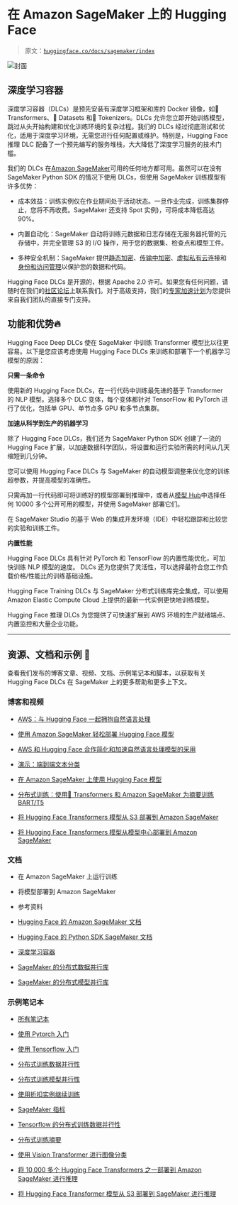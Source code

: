 # 在 Amazon SageMaker 上的 Hugging Face

> 原文：[`huggingface.co/docs/sagemaker/index`](https://huggingface.co/docs/sagemaker/index)

![封面](img/050af512638f1fb24402f93714ea3aad.png)

## 深度学习容器

深度学习容器（DLCs）是预先安装有深度学习框架和库的 Docker 镜像，如🤗 Transformers、🤗 Datasets 和🤗 Tokenizers。DLCs 允许您立即开始训练模型，跳过从头开始构建和优化训练环境的复杂过程。我们的 DLCs 经过彻底测试和优化，适用于深度学习环境，无需您进行任何配置或维护。特别是，Hugging Face 推理 DLC 配备了一个预先编写的服务堆栈，大大降低了深度学习服务的技术门槛。

我们的 DLCs 在[Amazon SageMaker](https://aws.amazon.com/sagemaker/)可用的任何地方都可用。虽然可以在没有 SageMaker Python SDK 的情况下使用 DLCs，但使用 SageMaker 训练模型有许多优势：

+   成本效益：训练实例仅在作业期间处于活动状态。一旦作业完成，训练集群停止，您将不再收费。SageMaker 还支持 Spot 实例)，可将成本降低高达 90%。

+   内置自动化：SageMaker 自动将训练元数据和日志存储在无服务器托管的元存储中，并完全管理 S3 的 I/O 操作，用于您的数据集、检查点和模型工件。

+   多种安全机制：SageMaker 提供[静态加密](https://docs.aws.amazon.com/sagemaker/latest/dg/encryption-at-rest-nbi.html)、[传输中加密](https://docs.aws.amazon.com/sagemaker/latest/dg/encryption-in-transit.html)、[虚拟私有云](https://docs.aws.amazon.com/sagemaker/latest/dg/interface-vpc-endpoint.html)连接和[身份和访问管理](https://docs.aws.amazon.com/sagemaker/latest/dg/security_iam_service-with-iam.html)以保护您的数据和代码。

Hugging Face DLCs 是开源的，根据 Apache 2.0 许可。如果您有任何问题，请随时在我们的[社区论坛](https://discuss.huggingface.co/c/sagemaker/17)上联系我们。对于高级支持，我们的[专家加速计划](https://huggingface.co/support)为您提供来自我们团队的直接专门支持。

## 功能和优势🔥

Hugging Face Deep DLCs 使在 SageMaker 中训练 Transformer 模型比以往更容易。以下是您应该考虑使用 Hugging Face DLCs 来训练和部署下一个机器学习模型的原因：

**只需一条命令**

使用新的 Hugging Face DLCs，在一行代码中训练最先进的基于 Transformer 的 NLP 模型。选择多个 DLC 变体，每个变体都针对 TensorFlow 和 PyTorch 进行了优化，包括单 GPU、单节点多 GPU 和多节点集群。

**加速从科学到生产的机器学习**

除了 Hugging Face DLCs，我们还为 SageMaker Python SDK 创建了一流的 Hugging Face 扩展，以加速数据科学团队，将设置和运行实验所需的时间从几天缩短到几分钟。

您可以使用 Hugging Face DLCs 与 SageMaker 的自动模型调整来优化您的训练超参数，并提高模型的准确性。

只需再加一行代码即可将训练好的模型部署到推理中，或者从[模型 Hub](https://huggingface.co/models)中选择任何 10000 多个公开可用的模型，并使用 SageMaker 部署它们。

在 SageMaker Studio 的基于 Web 的集成开发环境（IDE）中轻松跟踪和比较您的实验和训练工件。

**内置性能**

Hugging Face DLCs 具有针对 PyTorch 和 TensorFlow 的内置性能优化，可加快训练 NLP 模型的速度。 DLCs 还为您提供了灵活性，可以选择最符合您工作负载价格/性能比的训练基础设施。

Hugging Face Training DLCs 与 SageMaker 分布式训练库完全集成，可以使用 Amazon Elastic Compute Cloud 上提供的最新一代实例更快地训练模型。

Hugging Face 推理 DLCs 为您提供了可快速扩展到 AWS 环境的生产就绪端点、内置监控和大量企业功能。

* * *

## 资源、文档和示例 📄

查看我们发布的博客文章、视频、文档、示例笔记本和脚本，以获取有关 Hugging Face DLCs 在 SageMaker 上的更多帮助和更多上下文。

### 博客和视频

+   [AWS：与 Hugging Face 一起拥抱自然语言处理](https://aws.amazon.com/de/blogs/opensource/embracing-natural-language-processing-with-hugging-face/)

+   [使用 Amazon SageMaker 轻松部署 Hugging Face 模型](https://huggingface.co/blog/deploy-hugging-face-models-easily-with-amazon-sagemaker)

+   [AWS 和 Hugging Face 合作简化和加速自然语言处理模型的采用](https://aws.amazon.com/blogs/machine-learning/aws-and-hugging-face-collaborate-to-simplify-and-accelerate-adoption-of-natural-language-processing-models/)

+   [演示：端到端文本分类](https://youtu.be/ok3hetb42gU)

+   [在 Amazon SageMaker 上使用 Hugging Face 模型](https://youtu.be/leyrCgLAGjMn)

+   [分布式训练：使用🤗 Transformers 和 Amazon SageMaker 为摘要训练 BART/T5](https://huggingface.co/blog/sagemaker-distributed-training-seq2seq)

+   [将 Hugging Face Transformers 模型从 S3 部署到 Amazon SageMaker](https://youtu.be/pfBGgSGnYLs)

+   [将 Hugging Face Transformers 模型从模型中心部署到 Amazon SageMaker](https://youtu.be/l9QZuazbzWM)

### 文档

+   在 Amazon SageMaker 上运行训练

+   将模型部署到 Amazon SageMaker

+   参考资料

+   [Hugging Face 的 Amazon SageMaker 文档](https://docs.aws.amazon.com/sagemaker/latest/dg/hugging-face.html)

+   [Hugging Face 的 Python SDK SageMaker 文档](https://sagemaker.readthedocs.io/en/stable/frameworks/huggingface/index.html)

+   [深度学习容器](https://github.com/aws/deep-learning-containers/blob/master/available_images.md#huggingface-training-containers)

+   [SageMaker 的分布式数据并行库](https://docs.aws.amazon.com/sagemaker/latest/dg/data-parallel.html)

+   [SageMaker 的分布式模型并行库](https://docs.aws.amazon.com/sagemaker/latest/dg/model-parallel.html)

### 示例笔记本

+   [所有笔记本](https://github.com/huggingface/notebooks/tree/master/sagemaker)

+   [使用 Pytorch 入门](https://github.com/huggingface/notebooks/blob/main/sagemaker/01_getting_started_pytorch/sagemaker-notebook.ipynb)

+   [使用 Tensorflow 入门](https://github.com/huggingface/notebooks/blob/main/sagemaker/02_getting_started_tensorflow/sagemaker-notebook.ipynb)

+   [分布式训练数据并行性](https://github.com/huggingface/notebooks/blob/main/sagemaker/03_distributed_training_data_parallelism/sagemaker-notebook.ipynb)

+   [分布式训练模型并行性](https://github.com/huggingface/notebooks/blob/main/sagemaker/04_distributed_training_model_parallelism/sagemaker-notebook.ipynb)

+   [使用折扣实例继续训练](https://github.com/huggingface/notebooks/blob/main/sagemaker/05_spot_instances/sagemaker-notebook.ipynb)

+   [SageMaker 指标](https://github.com/huggingface/notebooks/blob/main/sagemaker/06_sagemaker_metrics/sagemaker-notebook.ipynb)

+   [Tensorflow 的分布式训练数据并行性](https://github.com/huggingface/notebooks/blob/main/sagemaker/07_tensorflow_distributed_training_data_parallelism/sagemaker-notebook.ipynb)

+   [分布式训练摘要](https://github.com/huggingface/notebooks/blob/main/sagemaker/08_distributed_summarization_bart_t5/sagemaker-notebook.ipynb)

+   [使用 Vision Transformer 进行图像分类](https://github.com/huggingface/notebooks/blob/main/sagemaker/09_image_classification_vision_transformer/sagemaker-notebook.ipynb)

+   [将 10,000 多个 Hugging Face Transformers 之一部署到 Amazon SageMaker 进行推理](https://github.com/huggingface/notebooks/blob/main/sagemaker/11_deploy_model_from_hf_hub/deploy_transformer_model_from_hf_hub.ipynb)

+   [将 Hugging Face Transformer 模型从 S3 部署到 SageMaker 进行推理](https://github.com/huggingface/notebooks/blob/main/sagemaker/10_deploy_model_from_s3/deploy_transformer_model_from_s3.ipynb)
